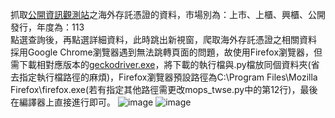 抓取[公開資訊觀測站](https://mops.twse.com.tw/mops/web/t51sb03)之海外存託憑證的資料，市場別為：上市、上櫃、興櫃、公開發行，年度為：113\
點選查詢後，再點選詳細資料，此時跳出新視窗，爬取海外存託憑證之相關資料\
採用Google Chrome瀏覽器遇到無法跳轉頁面的問題，故使用Firefox瀏覽器，但需下載相對應版本的[geckodriver.exe](https://github.com/mozilla/geckodriver/releases)，將下載的執行檔與.py檔放同個資料夾(省去指定執行檔路徑的麻煩)，Firefox瀏覽器預設路徑為C:\Program Files\Mozilla Firefox\firefox.exe(若有指定其他路徑需更改mops_twse.py中的第12行)，最後在編譯器上直接進行即可。
![image](https://github.com/rebornlife0218/Web_Crawler/assets/162146061/ae8c8d6e-2efd-4ec9-b012-82371da99100)
![image](https://github.com/rebornlife0218/Web_Crawler/assets/162146061/bf524107-10f9-4683-ba36-fcb51939101e)
